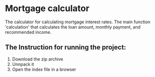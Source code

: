 # Mortgage calculator
The calculator for calculating mortgage interest rates. The main function 'calculation' that calculates the loan amount, monthly payment, and recommended income.

## The Instruction for running the project:
1) Download the zip archive
2) Unnpack it
3) Open the index file in a browser
